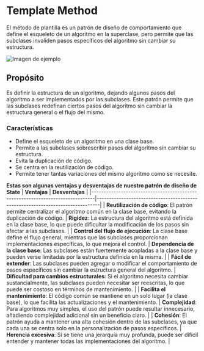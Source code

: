 # Template Method
El método de plantilla es un patrón de diseño de comportamiento que define el esqueleto de un algoritmo en la superclase, pero permite que las subclases invaliden pasos específicos del algoritmo sin cambiar su estructura.

![Imagen de ejemplo](https://encrypted-tbn0.gstatic.com/images?q=tbn:ANd9GcSqzyPYpS_0ak2J90KiD7rJGi2-t2jsoUsRZ-8uvntd6robHzIfWN4RBJfcsOyEyoBOLxI&usqp=CAU)

## Propósito
Es definir la estructura de un algoritmo, dejando algunos pasos del algoritmo a ser implementados por las subclases. Este patrón permite que las subclases redefinan ciertos pasos del algoritmo sin cambiar la estructura general o el flujo del mismo.

### Características
  - Define el esqueleto de un algoritmo en una clase base.
  - Permite a las subclases sobrescribir pasos del algoritmo sin cambiar su estructura.
  - Evita la duplicación de código.
  - Se centra en la reutilización de código.
  - Permite tener tantas variaciones del mismo algoritmo como se necesite.

**Estas son algunas ventajas y desventajas de nuestro patrón de diseño de State**
| **Ventajas**                                                                 | **Desventajas**                                                              |
|-------------------------------------------------------------------------------|-------------------------------------------------------------------------------|
| **Reutilización de código**: El patrón permite centralizar el algoritmo común en la clase base, evitando la duplicación de código. | **Rigidez**: La estructura del algoritmo está definida en la clase base, lo que puede dificultar la modificación de los pasos sin afectar a las subclases. |
| **Control del flujo de ejecución**: La clase base define el flujo general, mientras que las subclases proporcionan implementaciones específicas, lo que mejora el control. | **Dependencia de la clase base**: Las subclases están fuertemente acopladas a la clase base y pueden verse limitadas por la estructura definida en la misma. |
| **Fácil de extender**: Las subclases pueden agregar o modificar el comportamiento de pasos específicos sin cambiar la estructura general del algoritmo. | **Dificultad para cambios estructurales**: Si el algoritmo necesita cambiar sustancialmente, las subclases pueden necesitar ser reescritas, lo que puede ser costoso en términos de mantenimiento. |
| **Facilita el mantenimiento**: El código común se mantiene en un solo lugar (la clase base), lo que facilita las actualizaciones y el mantenimiento. | **Complejidad**: Para algoritmos muy simples, el uso del patrón puede resultar innecesario, añadiendo complejidad adicional sin un beneficio claro. |
| **Cohesión**: El patrón ayuda a mantener una alta cohesión dentro de las subclases, ya que cada una se centra solo en la personalización de pasos específicos. | **Herencia excesiva**: Si se tiene una jerarquía muy profunda, puede ser difícil entender y mantener todas las implementaciones del algoritmo. |
